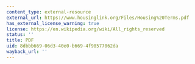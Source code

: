 ```yaml
---
content_type: external-resource
external_url: https://www.housinglink.org/Files/Housing%20Terms.pdf
has_external_license_warning: true
license: https://en.wikipedia.org/wiki/All_rights_reserved
status: ''
title: PDF
uid: 8dbbb669-06d3-40e0-b669-4f98577062da
wayback_url: ''
---
```

